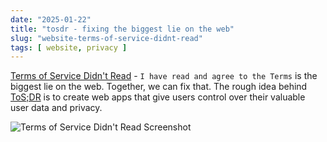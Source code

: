 ```yaml
---
date: "2025-01-22"
title: "tosdr - fixing the biggest lie on the web"
slug: "website-terms-of-service-didnt-read"
tags: [ website, privacy ]
---
```




[Terms of Service Didn't Read][1] - `I have read and agree to the Terms` is the biggest lie on the web. Together, we can fix that. The rough idea behind [ToS;DR][1] is to create web apps that give users control over their valuable user data and privacy.

![Terms of Service Didn't Read Screenshot][2]



   [1]: https://tosdr.org/en
   [2]: /saves/2025/01/images/terms-of-service-didnt-read.png
